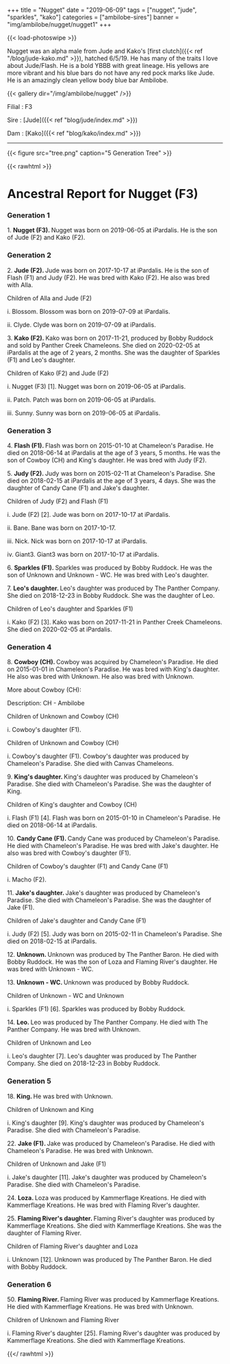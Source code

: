 +++
title = "Nugget"
date = "2019-06-09"
tags = ["nugget", "jude", "sparkles", "kako"]
categories = ["ambilobe-sires"]
banner = "img/ambilobe/nugget/nugget1"
+++

{{< load-photoswipe >}}

Nugget was an alpha male from Jude and Kako's [first clutch]({{< ref "/blog/jude-kako.md" >}}), hatched 6/5/19. He has many of the traits I love about Jude/Flash. He is a bold YBBB with great lineage. His yellows are more vibrant and his blue bars do not have any red pock marks like Jude. He is an amazingly clean yellow body blue bar Ambilobe.

{{< gallery dir="/img/ambilobe/nugget" />}}

Filial
: F3

Sire
: [Jude]({{< ref "blog/jude/index.md" >}})

Dam
: [Kako]({{< ref "blog/kako/index.md" >}})

---

{{< figure src="tree.png" caption="5 Generation Tree" >}}

{{< rawhtml >}}
<div id="grampstextdoc">
    <h1>Ancestral Report for Nugget (F3)</h1>
    <h3>Generation 1</h3>
    <img align="right" alt="" border="0" src="isnugget4.jpg" />
    <p>1. <strong>Nugget (F3). </strong>Nugget was born on 2019-06-05 at iPardalis.  He is the son of Jude (F2) and Kako (F2). </p>
    <h3>Generation 2</h3>
    <img align="right" alt="" border="0" src="isDSC00383.jpg" />
    <p>2. <strong>Jude (F2). </strong>Jude was born on 2017-10-17 at iPardalis.  He is the son of Flash (F1) and Judy (F2). He was bred with Kako (F2). He also was bred with Alla. </p>
    <p>Children of Alla and Jude (F2)</p>
    <p>i. Blossom. Blossom was born on 2019-07-09 at iPardalis.  </p>
    <p>ii. Clyde. Clyde was born on 2019-07-09 at iPardalis.  </p>
    <img align="right" alt="" border="0" src="iskako1.jpg" />
    <p>3. <strong>Kako (F2). </strong>Kako was born on 2017-11-21, produced by Bobby Ruddock and sold by Panther Creek Chameleons.  She died on 2020-02-05 at iPardalis at the age of 2 years, 2 months.  She was the daughter of Sparkles (F1) and Leo's daughter. </p>
    <p>Children of Kako (F2) and Jude (F2)</p>
    <p>i. Nugget (F3) [1]. Nugget was born on 2019-06-05 at iPardalis.  </p>
    <p>ii. Patch. Patch was born on 2019-06-05 at iPardalis.  </p>
    <p>iii. Sunny. Sunny was born on 2019-06-05 at iPardalis.  </p>
    <h3>Generation 3</h3>
    <img align="right" alt="" border="0" src="is1 Year.jpg" />
    <p>4. <strong>Flash (F1). </strong>Flash was born on 2015-01-10 at Chameleon's Paradise.  He died on 2018-06-14 at iPardalis at the age of 3 years, 5 months.  He was the son of Cowboy (CH) and King's daughter. He was bred with Judy (F2). </p>
    <img align="right" alt="" border="0" src="isJudy (1).jpg" />
    <p>5. <strong>Judy (F2). </strong>Judy was born on 2015-02-11 at Chameleon's Paradise.  She died on 2018-02-15 at iPardalis at the age of 3 years, 4 days.  She was the daughter of Candy Cane (F1) and Jake's daughter. </p>
    <p>Children of Judy (F2) and Flash (F1)</p>
    <p>i. Jude (F2) [2]. Jude was born on 2017-10-17 at iPardalis.  </p>
    <p>ii. Bane. Bane was born on 2017-10-17.  </p>
    <p>iii. Nick. Nick was born on 2017-10-17 at iPardalis.  </p>
    <p>iv. Giant3. Giant3 was born on 2017-10-17 at iPardalis.  </p>
    <img align="right" alt="" border="0" src="issparkles2.jpg" />
    <p>6. <strong>Sparkles (F1). </strong>Sparkles was produced by Bobby Ruddock.  He was the son of Unknown and Unknown - WC. He was bred with Leo's daughter. </p>
    <p>7. <strong>Leo's daughter. </strong>Leo's daughter was produced by The Panther Company.  She died on 2018-12-23 in Bobby Ruddock.  She was the daughter of Leo. </p>
    <p>Children of Leo's daughter and Sparkles (F1)</p>
    <p>i. Kako (F2) [3]. Kako was born on 2017-11-21 in Panther Creek Chameleons.  She died on 2020-02-05 at iPardalis.  </p>
    <h3>Generation 4</h3>
    <img align="right" alt="" border="0" src="isCowboy.jpg" />
    <p>8. <strong>Cowboy (CH). </strong>Cowboy was acquired by Chameleon's Paradise.  He died on 2015-01-01 in Chameleon's Paradise.  He was bred with King's daughter. He also was bred with Unknown. He also was bred with Unknown. </p>
    <p>More about Cowboy (CH):</p>
    <p >Description: CH - Ambilobe</p>
    <p>Children of Unknown and Cowboy (CH)</p>
    <p>i. Cowboy's daughter (F1). </p>
    <p>Children of Unknown and Cowboy (CH)</p>
    <p>i. Cowboy's daughter (F1). Cowboy's daughter was produced by Chameleon's Paradise.  She died with Canvas Chameleons.  </p>
    <p>9. <strong>King's daughter. </strong>King's daughter was produced by Chameleon's Paradise.  She died with Chameleon's Paradise.  She was the daughter of King. </p>
    <p>Children of King's daughter and Cowboy (CH)</p>
    <p>i. Flash (F1) [4]. Flash was born on 2015-01-10 in Chameleon's Paradise.  He died on 2018-06-14 at iPardalis.  </p>
    <img align="right" alt="" border="0" src="isCandy Cane2.jpg" />
    <p>10. <strong>Candy Cane (F1). </strong>Candy Cane was produced by Chameleon's Paradise.  He died with Chameleon's Paradise.  He was bred with Jake's daughter. He also was bred with Cowboy's daughter (F1). </p>
    <p>Children of Cowboy's daughter (F1) and Candy Cane (F1)</p>
    <p>i. Macho (F2). </p>
    <p>11. <strong>Jake's daughter. </strong>Jake's daughter was produced by Chameleon's Paradise.  She died with Chameleon's Paradise.  She was the daughter of Jake (F1). </p>
    <p>Children of Jake's daughter and Candy Cane (F1)</p>
    <p>i. Judy (F2) [5]. Judy was born on 2015-02-11 in Chameleon's Paradise.  She died on 2018-02-15 at iPardalis.  </p>
    <p>12. <strong>Unknown. </strong>Unknown was produced by The Panther Baron.  He died with Bobby Ruddock.  He was the son of Loza and Flaming River's daughter. He was bred with Unknown - WC. </p>
    <p>13. <strong>Unknown - WC. </strong>Unknown was produced by Bobby Ruddock.  </p>
    <p>Children of Unknown - WC and Unknown</p>
    <p>i. Sparkles (F1) [6]. Sparkles was produced by Bobby Ruddock.  </p>
    <img align="right" alt="" border="0" src="isLeo1.png" />
    <p>14. <strong>Leo. </strong>Leo was produced by The Panther Company.  He died with The Panther Company.  He was bred with Unknown. </p>
    <p>Children of Unknown and Leo</p>
    <p>i. Leo's daughter [7]. Leo's daughter was produced by The Panther Company.  She died on 2018-12-23 in Bobby Ruddock.  </p>
    <h3>Generation 5</h3>
    <img align="right" alt="" border="0" src="isKing.jpg" />
    <p>18. <strong>King. </strong>He was bred with Unknown. </p>
    <p>Children of Unknown and King</p>
    <p>i. King's daughter [9]. King's daughter was produced by Chameleon's Paradise.  She died with Chameleon's Paradise.  </p>
    <img align="right" alt="" border="0" src="isJake2.jpg" />
    <p>22. <strong>Jake (F1). </strong>Jake was produced by Chameleon's Paradise.  He died with Chameleon's Paradise.  He was bred with Unknown. </p>
    <p>Children of Unknown and Jake (F1)</p>
    <p>i. Jake's daughter [11]. Jake's daughter was produced by Chameleon's Paradise.  She died with Chameleon's Paradise.  </p>
    <img align="right" alt="" border="0" src="isloza.jpeg" />
    <p>24. <strong>Loza. </strong>Loza was produced by Kammerflage Kreations.  He died with Kammerflage Kreations.  He was bred with Flaming River's daughter. </p>
    <p>25. <strong>Flaming River's daughter. </strong>Flaming River's daughter was produced by Kammerflage Kreations.  She died with Kammerflage Kreations.  She was the daughter of Flaming River. </p>
    <p>Children of Flaming River's daughter and Loza</p>
    <p>i. Unknown [12]. Unknown was produced by The Panther Baron.  He died with Bobby Ruddock.  </p>
    <h3>Generation 6</h3>
    <img align="right" alt="" border="0" src="isFlamingRiver.jpeg" />
    <p>50. <strong>Flaming River. </strong>Flaming River was produced by Kammerflage Kreations.  He died with Kammerflage Kreations.  He was bred with Unknown. </p>
    <p>Children of Unknown and Flaming River</p>
    <p>i. Flaming River's daughter [25]. Flaming River's daughter was produced by Kammerflage Kreations.  She died with Kammerflage Kreations.  </p>
  </div>

{{</ rawhtml >}}

